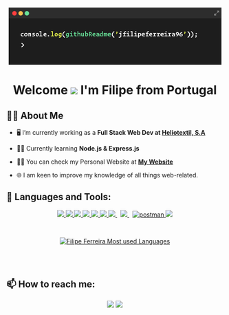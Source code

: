 
<p align="center">
<img  width="auto" height="auto" src="./img/cl2.png"  />

<br />
<p align="left">
    <span></span>
<p>
<h1 align="center">Welcome <img src="https://raw.githubusercontent.com/MartinHeinz/MartinHeinz/master/wave.gif"
        width="30px"> I'm Filipe from Portugal</h1>

## 🙋‍♂️ About Me

- 🖥️ I’m currently working as a **Full Stack Web Dev at [Heliotextil, S.A](https://www.heliotextil.com/pt)**

- 👨‍🎓 Currently learning **Node.js & Express.js**

- 👨‍💻 You can check my Personal Website at **[My Website](https://jfilipeferreira96.github.io/personal-website/)**

- 🌐 I am keen to improve my knowledge of all things web-related.

<!-- - 📫 How to reach me **jfilipeferreira@ua.pt**
 -->

## 🚀 Languages and Tools:

<p align="center">
    <a href="https://developer.mozilla.org/en-US/docs/Web/JavaScript" target="_blank"> <img
            src="https://img.icons8.com/color/48/000000/javascript.png" /> </a>
    <a href="https://www.w3.org/html/" target="_blank"> <img src="https://img.icons8.com/color/48/000000/html-5.png" />
    </a>
    <a href="https://www.w3schools.com/css/" target="_blank"> <img
            src="https://img.icons8.com/color/48/000000/css3.png" /> </a>
    <a href="https://sass-lang.com/" target="_blank"> <img src="https://img.icons8.com/color/48/000000/sass.png" /> </a>
    <a href="https://www.php.net/" target="_blank"> <img src="https://img.icons8.com/officel/50/000000/php-logo.png" />
    </a>
    <a href="https://getbootstrap.com" target="_blank"> <img
            src="https://img.icons8.com/color/48/000000/bootstrap.png" /> </a>
    <a style="padding-right:8px;" href="https://nodejs.org" target="_blank"> <img
            src="https://img.icons8.com/color/48/000000/nodejs.png" /> </a>
    <a style="padding-right:8px;" href="https://www.mysql.com/" target="_blank"> <img
            src="https://img.icons8.com/fluent/50/000000/mysql-logo.png" /> </a>
    <a href="https://postman.com" target="_blank"> <img
            src="https://www.vectorlogo.zone/logos/getpostman/getpostman-icon.svg" alt="postman" width="45"
            height="45" /> </a>
    <a href="https://git-scm.com/" target="_blank"> <img src="https://img.icons8.com/color/48/000000/git.png" /> </a>
</p>

<br />

<p align="center">
    <a href="https://github.com/jfilipeferreira96/github-readme-stats"><img alt="Filipe Ferreira Most used Languages"
            src="https://github-readme-stats.vercel.app/api/top-langs/?username=jfilipeferreira96&langs_count=8&count_private=true&layout=compact&theme=react&hide_border=true&bg_color=0D1117" /></a>
    <br />

</p>

<br />
<br />

## 📫 How to reach me:

<p align="center">    
        <a href = "https://www.linkedin.com/in/jos%C3%A9-filipe-ferreira-501425205"><img src="https://img.icons8.com/fluent/48/000000/linkedin.png"/></a>
        <a href="mailto:jfilipeferreira@ua.pt"><img src="https://img.icons8.com/fluency/48/000000/mail.png"/></a>
</p>

<br />

